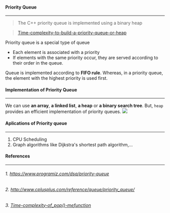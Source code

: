 #### Priority Queue
___
> The C++ priority queue is implemented using a binary heap

> [Time-complexity-to-build-a-priority-queue-or-heap](https://stackoverflow.com/questions/44650882/time-complexity-of-a-priority-queue-in-c)

Priority queue is a special type of queue
- Each element is associated with a priority 
- If elements with the same priority occur, they are served according to their order in the queue.

Queue is implemented according to **FIFO rule**. Whereas, in a priority queue, the element with the highest priority is used first.

#### Implementation of Priority Queue
___
We can use **an array**, **a linked list**, **a heap** or **a binary search tree**.
But, `heap` provides an efficient implementation of priority queues.
![](https://images.slideplayer.com/30/9567563/slides/slide_3.jpg)
#### Aplications of Priority queue
___
1. CPU Scheduling
2. Graph algorithms like Dijkstra's shortest path algorithm,...

#### References
___
###### 1. https://www.programiz.com/dsa/priority-queue
###### 2. http://www.cplusplus.com/reference/queue/priority_queue/
###### 3. [Time-complexity-of_pop()-mefunction](https://www.quora.com/Why-is-the-complexity-of-pop-function-of-a-standard-C++-priority-queue-O-log-n)
